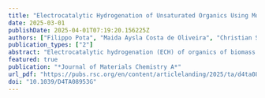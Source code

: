 ```yaml
---
title: "Electrocatalytic Hydrogenation of Unsaturated Organics Using Mo and W Porous Carbon-Encapsulated Nanostructures: Impact of Metal Type on Properties and Performances"
date: 2025-03-01
publishDate: 2025-04-01T07:19:20.156225Z
authors: ["Filippo Pota", "Maida Aysla Costa de Oliveira", "Christian Schröder", "Aran Rafferty", "Clara De Castro", "Ludivine Rault", "James A. Behan", "Frédéric Barrière", "Paula E. Colavita"]
publication_types: ["2"]
abstract: "Electrocatalytic hydrogenation (ECH) of organics of biomass origin represents a promising strategy to enable integration of renewables and circular economy practices. However, most electrocatalysts investigated for ECH remain largely based on precious metals. Nanostructured materials based on transition metals encapsulated in a nitrogenated carbon matrix (M@C:N) offer a promising alternative. Herein, we report on the synthesis of Mo@C:N and W@C:N composites that display the same metal atomic concentrations and thus allow for a comparative study of the effect of the metal center identity on the properties of such heterostructured materials and their performance in the ECH of benzaldehyde, a diagnostic organic substrate. A combination of structural characterization methods indicates that the type of metal impacts carbon porosity and metal surface concentration in the synthesized structures. W displays a higher tendency to yield encapsulated nanoparticles compared to Mo, which is instead present with surface excess but at predominantly high oxidation states. Electrolysis studies at varying potentials demonstrate high product rates of benzaldehyde hydrogenation, with good selectivity for the production of the corresponding alcohol vs the dimerization side product. Turnover frequency (TOF) estimates under the operational conditions tested suggest that replacing Mo-centers with W-centers in M@C:N architectures improves overall performance. A comparison of performance indicators with those for Pt-group metals suggests that W@C:N could be a competitive material for practical implementations of ECH."
featured: true
publication: "*Journal of Materials Chemistry A*"
url_pdf: "https://pubs.rsc.org/en/content/articlelanding/2025/ta/d4ta08953g"
doi: "10.1039/D4TA08953G"
---
```



